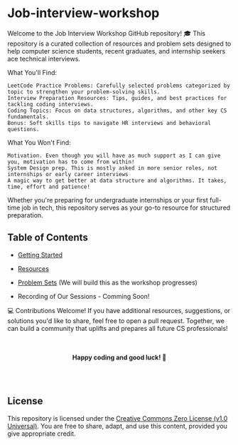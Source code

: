 # Job-interview-workshop
Welcome to the Job Interview Workshop GitHub repository! 🎓  This repository is a curated collection of resources and problem sets designed to help computer science students, recent graduates, and internship seekers ace technical interviews.

What You'll Find:

    LeetCode Practice Problems: Carefully selected problems categorized by topic to strengthen your problem-solving skills.
    Interview Preparation Resources: Tips, guides, and best practices for tackling coding interviews.
    Coding Topics: Focus on data structures, algorithms, and other key CS fundamentals.
    Bonus: Soft skills tips to navigate HR interviews and behavioral questions.

What You Won't Find:

    Motivation. Even though you will have as much support as I can give you, motivation has to come from within!
    System Design prep. This is mostly asked in more senior roles, not internships or early career interviews
    A magic way to get better at data structure and algorithms. It takes, time, effort and patience!
    


Whether you're preparing for undergraduate internships or your first full-time job in tech, this repository serves as your go-to resource for structured preparation.



## Table of Contents
    
* [Getting Started](https://github.com/Sirraff/Job-interview-workshop/blob/main/LICENSE)

* [Resources](https://github.com/Sirraff/Job-interview-workshop/blob/main/Applying-Resources.md)

* [Problem Sets](https://github.com/Sirraff/Job-interview-workshop/tree/main/Leetcode-Problems) (We will build this as the workshop progresses)
  
* Recording of Our Sessions - Comming Soon!

  

💻 Contributions Welcome! If you have additional resources, suggestions, or solutions you'd like to share, feel free to open a pull request. Together, we can build a community that uplifts and prepares all future CS professionals!
<br><br><br>
<p align="center">
    <strong>Happy coding and good luck! 🌟</strong>
</p>

<br><br>




## License
This repository is licensed under the [Creative Commons Zero License (v1.0 Universal)](https://github.com/Sirraff/Job-interview-workshop/blob/main/LICENSE). You are free to share, adapt, and use this content, provided you give appropriate credit.


